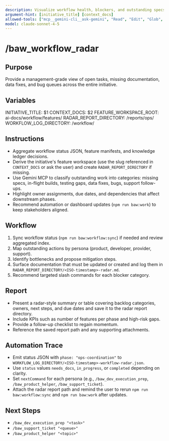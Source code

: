 ```yaml
---
description: Visualize workflow health, blockers, and outstanding specs across personas
argument-hint: [initiative_title] [context_docs]
allowed-tools: ["mcp__gemini-cli__ask-gemini", "Read", "Edit", "Glob", "Grep", "MultiEdit", "Bash"]
model: claude-sonnet-4-5
---
```


# /baw_workflow_radar

## Purpose
Provide a management-grade view of open tasks, missing documentation, data fixes, and bug queues across the entire initiative.

## Variables
INITIATIVE_TITLE: $1
CONTEXT_DOCS: $2
FEATURE_WORKSPACE_ROOT: ai-docs/workflow/features/
RADAR_REPORT_DIRECTORY: <feature-workspace>/reports/ops/
WORKFLOW_LOG_DIRECTORY: <feature-workspace>/workflow/

## Instructions
- Aggregate workflow status JSON, feature manifests, and knowledge ledger decisions.
- Derive the initiative's feature workspace (use the slug referenced in `CONTEXT_DOCS` or ask the user) and create `RADAR_REPORT_DIRECTORY` if missing.
- Use Gemini MCP to classify outstanding work into categories: missing specs, in-flight builds, testing gaps, data fixes, bugs, support follow-ups.
- Highlight owner assignments, due dates, and dependencies that affect downstream phases.
- Recommend automation or dashboard updates (`npm run baw:work`) to keep stakeholders aligned.

## Workflow
1. Sync workflow status (`npm run baw:workflow:sync`) if needed and review aggregated index.
2. Map outstanding actions by persona (product, developer, provider, support).
3. Identify bottlenecks and propose mitigation steps.
4. Surface documentation that must be updated or created and log them in `RADAR_REPORT_DIRECTORY/<ISO-timestamp>-radar.md`.
5. Recommend targeted slash commands for each blocker category.

## Report
- Present a radar-style summary or table covering backlog categories, owners, next steps, and due dates and save it to the radar report directory.
- Include KPIs such as number of features per phase and high-risk gaps.
- Provide a follow-up checklist to regain momentum.
- Reference the saved report path and any supporting attachments.

## Automation Trace
- Emit status JSON with `phase: "ops-coordination"` to `WORKFLOW_LOG_DIRECTORY/<ISO-timestamp>-workflow-radar.json`.
- Use `status` values `needs_docs`, `in_progress`, or `completed` depending on clarity.
- Set `nextCommand` for each persona (e.g., `/baw_dev_execution_prep`, `/baw_product_helper`, `/baw_support_ticket`).
- Attach the radar report path and remind the user to rerun `npm run baw:workflow:sync` and `npm run baw:work` after updates.

## Next Steps
- `/baw_dev_execution_prep "<task>"`
- `/baw_support_ticket "<queue>"`
- `/baw_product_helper "<topic>"`
